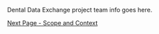 Dental Data Exchange project team info goes here.

[Next Page - Scope and Context](ScopeandContext.html)